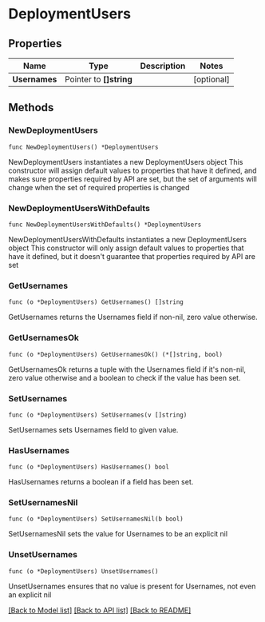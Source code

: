 # DeploymentUsers

## Properties

Name | Type | Description | Notes
------------ | ------------- | ------------- | -------------
**Usernames** | Pointer to **[]string** |  | [optional] 

## Methods

### NewDeploymentUsers

`func NewDeploymentUsers() *DeploymentUsers`

NewDeploymentUsers instantiates a new DeploymentUsers object
This constructor will assign default values to properties that have it defined,
and makes sure properties required by API are set, but the set of arguments
will change when the set of required properties is changed

### NewDeploymentUsersWithDefaults

`func NewDeploymentUsersWithDefaults() *DeploymentUsers`

NewDeploymentUsersWithDefaults instantiates a new DeploymentUsers object
This constructor will only assign default values to properties that have it defined,
but it doesn't guarantee that properties required by API are set

### GetUsernames

`func (o *DeploymentUsers) GetUsernames() []string`

GetUsernames returns the Usernames field if non-nil, zero value otherwise.

### GetUsernamesOk

`func (o *DeploymentUsers) GetUsernamesOk() (*[]string, bool)`

GetUsernamesOk returns a tuple with the Usernames field if it's non-nil, zero value otherwise
and a boolean to check if the value has been set.

### SetUsernames

`func (o *DeploymentUsers) SetUsernames(v []string)`

SetUsernames sets Usernames field to given value.

### HasUsernames

`func (o *DeploymentUsers) HasUsernames() bool`

HasUsernames returns a boolean if a field has been set.

### SetUsernamesNil

`func (o *DeploymentUsers) SetUsernamesNil(b bool)`

 SetUsernamesNil sets the value for Usernames to be an explicit nil

### UnsetUsernames
`func (o *DeploymentUsers) UnsetUsernames()`

UnsetUsernames ensures that no value is present for Usernames, not even an explicit nil

[[Back to Model list]](../README.md#documentation-for-models) [[Back to API list]](../README.md#documentation-for-api-endpoints) [[Back to README]](../README.md)


